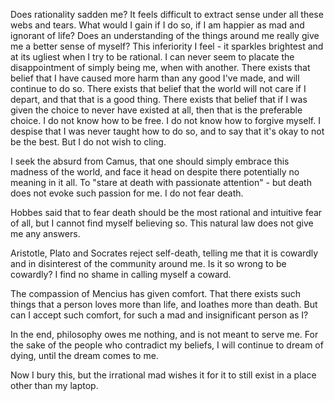 Does rationality sadden me? It feels difficult to extract sense under all these webs and tears. What would I gain if I do so, if I am happier as mad and ignorant of life? Does an understanding of the things around me really give me a better sense of myself? This inferiority I feel - it sparkles brightest and at its ugliest when I try to be rational. I can never seem to placate the disappointment of simply being me, when with another. There exists that belief that I have caused more harm than any good I've made, and will continue to do so. There exists that belief that the world will not care if I depart, and that that is a good thing. There exists that belief that if I was given the choice to never have existed at all, then that is the preferable choice. I do not know how to be free. I do not know how to forgive myself. I despise that I was never taught how to do so, and to say that it's okay to not be the best. But I do not wish to cling.

I seek the absurd from Camus, that one should simply embrace this madness of the world, and face it head on despite there potentially no meaning in it all. To "stare at death with passionate attention" - but death does not evoke such passion for me. I do not fear death.

Hobbes said that to fear death should be the most rational and intuitive fear of all, but I cannot find myself believing so. This natural law does not give me any answers.

Aristotle, Plato and Socrates reject self-death, telling me that it is cowardly and in disinterest of the community around me. Is it so wrong to be cowardly? I find no shame in calling myself a coward. 

The compassion of Mencius has given comfort. That there exists such things that a person loves more than life, and loathes more than death. But can I accept such comfort, for such a mad and insignificant person as I?

In the end, philosophy owes me nothing, and is not meant to serve me. For the sake of the people who contradict my beliefs, I will continue to dream of dying, until the dream comes to me.

Now I bury this, but the irrational mad wishes it for it to still exist in a place other than my laptop. 